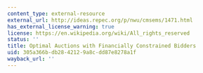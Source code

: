 ```yaml
---
content_type: external-resource
external_url: http://ideas.repec.org/p/nwu/cmsems/1471.html
has_external_license_warning: true
license: https://en.wikipedia.org/wiki/All_rights_reserved
status: ''
title: Optimal Auctions with Financially Constrained Bidders
uid: 305a366b-db28-4212-9a8c-dd87e8278a1f
wayback_url: ''
---
```

